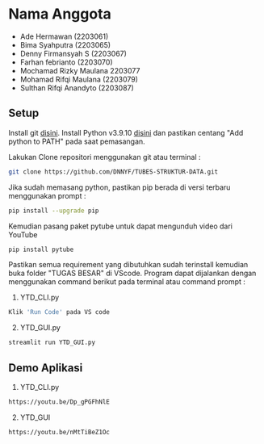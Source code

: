 # Nama Anggota

- Ade Hermawan (2203061)
- Bima Syahputra (2203065)
- Denny Firmansyah S (2203067)
- Farhan febrianto (2203070)
- Mochamad Rizky Maulana 2203077
- Mohamad Rifqi Maulana (2203079)
- Sulthan Rifqi Anandyto (2203087)


## Setup

Install git [disini](https://git-scm.com/).
Install Python v3.9.10 [disini](https://www.python.org/downloads/) dan pastikan centang "Add python to PATH" pada saat pemasangan.

Lakukan Clone repositori menggunakan git atau terminal :
```bash
git clone https://github.com/DNNYF/TUBES-STRUKTUR-DATA.git

```

Jika sudah memasang python, pastikan pip berada di versi terbaru menggunakan prompt :
```bash
pip install --upgrade pip
```

Kemudian pasang paket pytube untuk dapat mengunduh video dari YouTube
```bash
pip install pytube
```

Pastikan semua requirement yang dibutuhkan sudah terinstall kemudian buka folder "TUGAS BESAR" di VScode.
Program dapat dijalankan dengan menggunakan command berikut pada terminal atau command prompt :


1. YTD_CLI.py
```bash
Klik 'Run Code' pada VS code
```

2. YTD_GUI.py
```bash
streamlit run YTD_GUI.py
```


## Demo Aplikasi

1. YTD_CLI.py
```bash
https://youtu.be/Dp_gPGFhNlE
```

2. YTD_GUI
```bash
https://youtu.be/nMtTiBeZ1Oc
```